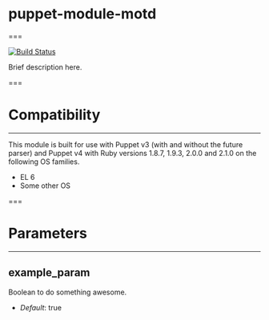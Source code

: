 # puppet-module-motd
===

[![Build Status](https://travis-ci.org/cen/puppet-module-motd.png?branch=master)](https://travis-ci.org/cen/puppet-module-motd)

Brief description here.

===

# Compatibility
---------------
This module is built for use with Puppet v3 (with and without the future
parser) and Puppet v4 with Ruby versions 1.8.7, 1.9.3, 2.0.0 and 2.1.0 on the
following OS families.

* EL 6
* Some other OS

===

# Parameters
------------

example_param
-------------
Boolean to do something awesome.

- *Default*: true
